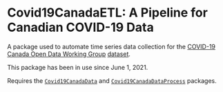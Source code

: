 # Covid19CanadaETL: A Pipeline for Canadian COVID-19 Data

A package used to automate time series data collection for the
[COVID-19 Canada Open Data Working Group](https://opencovid.ca/)
[dataset](https://github.com/ccodwg/Covid19Canada).

This package has been in use since June 1, 2021.

Requires the [`Covid19CanadaData`](https://github.com/ccodwg/Covid19CanadaData)
and [`Covid19CanadaDataProcess`](https://github.com/ccodwg/Covid19CanadaDataProcess)
packages.
